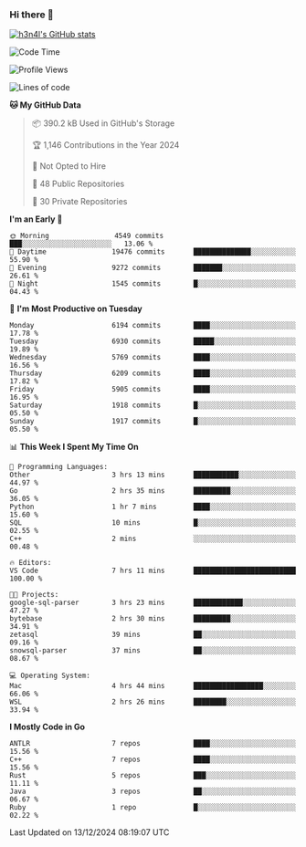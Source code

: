 ### Hi there 👋

[![h3n4l's GitHub stats](https://github-readme-stats.vercel.app/api?username=h3n4l&count_private=true&show_icons=true&theme=radical)](https://github.com/h3n4l/github-readme-stats)

<!--START_SECTION:waka-->
![Code Time](http://img.shields.io/badge/Code%20Time-2%2C024%20hrs%2035%20mins-blue)

![Profile Views](http://img.shields.io/badge/Profile%20Views-0-blue)

![Lines of code](https://img.shields.io/badge/From%20Hello%20World%20I%27ve%20Written-14.1%20million%20lines%20of%20code-blue)

**🐱 My GitHub Data** 

> 📦 390.2 kB Used in GitHub's Storage 
 > 
> 🏆 1,146 Contributions in the Year 2024
 > 
> 🚫 Not Opted to Hire
 > 
> 📜 48 Public Repositories 
 > 
> 🔑 30 Private Repositories 
 > 
**I'm an Early 🐤** 

```text
🌞 Morning                4549 commits        ███░░░░░░░░░░░░░░░░░░░░░░   13.06 % 
🌆 Daytime                19476 commits       ██████████████░░░░░░░░░░░   55.90 % 
🌃 Evening                9272 commits        ███████░░░░░░░░░░░░░░░░░░   26.61 % 
🌙 Night                  1545 commits        █░░░░░░░░░░░░░░░░░░░░░░░░   04.43 % 
```
📅 **I'm Most Productive on Tuesday** 

```text
Monday                   6194 commits        ████░░░░░░░░░░░░░░░░░░░░░   17.78 % 
Tuesday                  6930 commits        █████░░░░░░░░░░░░░░░░░░░░   19.89 % 
Wednesday                5769 commits        ████░░░░░░░░░░░░░░░░░░░░░   16.56 % 
Thursday                 6209 commits        ████░░░░░░░░░░░░░░░░░░░░░   17.82 % 
Friday                   5905 commits        ████░░░░░░░░░░░░░░░░░░░░░   16.95 % 
Saturday                 1918 commits        █░░░░░░░░░░░░░░░░░░░░░░░░   05.50 % 
Sunday                   1917 commits        █░░░░░░░░░░░░░░░░░░░░░░░░   05.50 % 
```


📊 **This Week I Spent My Time On** 

```text
💬 Programming Languages: 
Other                    3 hrs 13 mins       ███████████░░░░░░░░░░░░░░   44.97 % 
Go                       2 hrs 35 mins       █████████░░░░░░░░░░░░░░░░   36.05 % 
Python                   1 hr 7 mins         ████░░░░░░░░░░░░░░░░░░░░░   15.60 % 
SQL                      10 mins             █░░░░░░░░░░░░░░░░░░░░░░░░   02.55 % 
C++                      2 mins              ░░░░░░░░░░░░░░░░░░░░░░░░░   00.48 % 

🔥 Editors: 
VS Code                  7 hrs 11 mins       █████████████████████████   100.00 % 

🐱‍💻 Projects: 
google-sql-parser        3 hrs 23 mins       ████████████░░░░░░░░░░░░░   47.27 % 
bytebase                 2 hrs 30 mins       █████████░░░░░░░░░░░░░░░░   34.91 % 
zetasql                  39 mins             ██░░░░░░░░░░░░░░░░░░░░░░░   09.16 % 
snowsql-parser           37 mins             ██░░░░░░░░░░░░░░░░░░░░░░░   08.67 % 

💻 Operating System: 
Mac                      4 hrs 44 mins       █████████████████░░░░░░░░   66.06 % 
WSL                      2 hrs 26 mins       ████████░░░░░░░░░░░░░░░░░   33.94 % 
```

**I Mostly Code in Go** 

```text
ANTLR                    7 repos             ████░░░░░░░░░░░░░░░░░░░░░   15.56 % 
C++                      7 repos             ████░░░░░░░░░░░░░░░░░░░░░   15.56 % 
Rust                     5 repos             ███░░░░░░░░░░░░░░░░░░░░░░   11.11 % 
Java                     3 repos             ██░░░░░░░░░░░░░░░░░░░░░░░   06.67 % 
Ruby                     1 repo              █░░░░░░░░░░░░░░░░░░░░░░░░   02.22 % 
```




 Last Updated on 13/12/2024 08:19:07 UTC
<!--END_SECTION:waka-->

